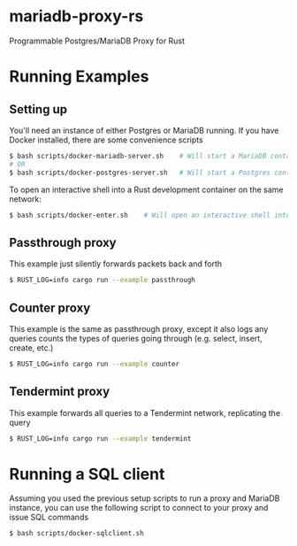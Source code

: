 # mariadb-proxy-rs
Programmable Postgres/MariaDB Proxy for Rust


# Running Examples

## Setting up

You'll need an instance of either Postgres or MariaDB running. If you have Docker installed, there are some convenience scripts

```bash
$ bash scripts/docker-mariadb-server.sh    # Will start a MariaDB container in the background
# OR
$ bash scripts/docker-postgres-server.sh   # Will start a Postgres container in the background
```

To open an interactive shell into a Rust development container on the same network:

``` bash
$ bash scripts/docker-enter.sh    # Will open an interactive shell into a Rust development container on the same network as MariaDB
```


## Passthrough proxy

This example just silently forwards packets back and forth

```bash
$ RUST_LOG=info cargo run --example passthrough
```

## Counter proxy

This example is the same as passthrough proxy, except it also logs any queries counts the types of queries going through (e.g. select, insert, create, etc.)

```bash
$ RUST_LOG=info cargo run --example counter 
```

## Tendermint proxy

This example forwards all queries to a Tendermint network, replicating the query

```bash
$ RUST_LOG=info cargo run --example tendermint
```

# Running a SQL client
Assuming you used the previous setup scripts to run a proxy and MariaDB instance,
you can use the following script to connect to your proxy and issue SQL commands

```bash
$ bash scripts/docker-sqlclient.sh
```
